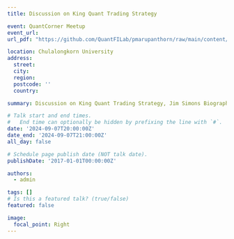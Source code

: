 ```yaml
---
title: Discussion on King Quant Trading Strategy

event: QuantCorner Meetup
event_url: 
url_pdf: "https://github.com/QuantFILab/pmarupanthorn/raw/main/content/event/Jim/Quant_Meetup_Jim_Simons.pdf"

location: Chulalongkorn University
address:
  street:
  city: 
  region: 
  postcode: ''
  country: 

summary: Discussion on King Quant Trading Strategy, Jim Simons Biography, and Guideline for Money Formula

# Talk start and end times.
#   End time can optionally be hidden by prefixing the line with `#`.
date: '2024-09-07T20:00:00Z'
date_end: '2024-09-07T21:00:00Z'
all_day: false

# Schedule page publish date (NOT talk date).
publishDate: '2017-01-01T00:00:00Z'

authors:
  - admin

tags: []
# Is this a featured talk? (true/false)
featured: false

image:
  focal_point: Right
---
```



